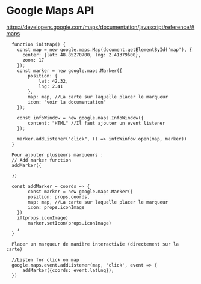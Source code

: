 # Google Maps API
https://developers.google.com/maps/documentation/javascript/reference/#maps

      function initMap() {
        const map = new google.maps.Map(document.getElementById('map'), {
          center: {lat: 48.85270700, lng: 2.41379600},
          zoom: 17
        });
        const marker = new google.maps.Marker({
            position: {
                lat: 42.32,
                lng: 2.41
            },
            map: map, //La carte sur laquelle placer le marqueur
            icon: "voir la documentation"
        });

        const infoWindow = new google.maps.InfoWindow({
            content: "HTML" //Il faut ajouter un event listener
        });

        marker.addListener("click", () => infoWinfow.open(map, marker))
      }

      Pour ajouter plusieurs marqueurs :
      // Add marker function
      addMarker({

      })

      const addMarker = coords => {
            const marker = new google.maps.Marker({
            position: props.coords,
            map: map, //La carte sur laquelle placer le marqueur
            icon: props.iconImage
        })
        if(props.iconImage)
            marker.setIcon(props.iconImage)
        ;
      }

      Placer un marqueur de manière interactivie (directement sur la carte)

      //Listen for click on map
      google.maps.event.addListener(map, 'click', event => {
          addMarker({coords: event.latLng});
      })